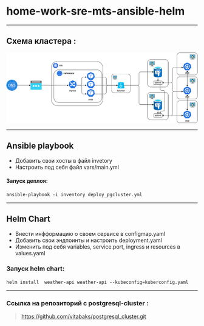 # home-work-sre-mts-ansible-helm


---

## Схема кластера :

![image.png](img/image.png)

---
## Ansible  playbook

- Добавить свои хосты в файл invetory
- Настроить под себя файл vars/main.yml
#### Запуск деплоя:
```
ansible-playbook -i inventory deploy_pgcluster.yml
```
---
## Helm Chart

- Внести инфформацию о своем сервисе  в configmap.yaml
- Добавить свои эндпоинты и настроить deployment.yaml
- Изменить под себя variables, service.port, ingress и resources в  values.yaml

### Запуск helm chart:
```
helm install  weather-api weather-api --kubeconfig=kuberconfig.yaml
```

---
### Ссылка на репозиторий с postgresql-cluster : 
>https://github.com/vitabaks/postgresql_cluster.git
